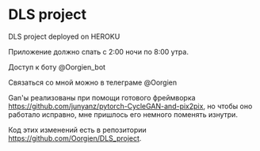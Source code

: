 # DLS project
 DLS project deployed on HEROKU

 Приложение должно спать с 2:00 ночи по 8:00 утра.

Доступ к боту @Oorgien_bot

Связаться со мной можно в телеграме @Oorgien

Gan'ы реализованы при помощи готового фреймворка 
https://github.com/junyanz/pytorch-CycleGAN-and-pix2pix,
но чтобы оно работало исправно, мне пришлось его немного поменять изнутри.

Код этих изменений есть в репозитории https://github.com/Oorgien/DLS_project.
